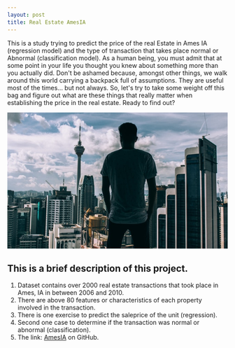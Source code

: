 ```yaml
---
layout: post
title: Real Estate AmesIA
---
```

This is a study trying to predict the price of the real Estate in Ames IA (regression model) and the type of transaction that takes place normal or Abnormal (classification model). As a human being, you must admit that at some point in your life you thought you knew about something more than you actually did. Don't be ashamed because, amongst other things, we walk  around this world carrying a backpack full of assumptions. They are useful most of the times... but not always. So, let's try to take some weight off this bag and figure out what are these things that really matter when establishing the price in the real estate. Ready to find out?


![photo303159](/images/photo303159.jpeg "pphoto303159")

## This is a brief description of this project.
  1. Dataset contains over 2000 real estate transactions that took place in Ames, IA in between 2006 and 2010.
  2. There are above 80 features or characteristics of each property involved in the transaction.
  3. There is one exercise to predict the saleprice of the unit (regression).
  4. Second one case to determine if the transaction was normal or abnormal (classification).
  5. The link: [AmesIA](https://github.com/AlexChicote/AmesIA) on GitHub.
  
